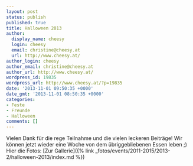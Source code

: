 ```yaml
---
layout: post
status: publish
published: true
title: Halloween 2013
author:
  display_name: cheesy
  login: cheesy
  email: christine@cheesy.at
  url: http://www.cheesy.at/
author_login: cheesy
author_email: christine@cheesy.at
author_url: http://www.cheesy.at/
wordpress_id: 19835
wordpress_url: http://www.cheesy.at/?p=19835
date: '2013-11-01 09:50:35 +0000'
date_gmt: '2013-11-01 08:50:35 +0000'
categories:
- Feste
- Freunde
- Halloween
comments: []
---
```

Vielen Dank für die rege Teilnahme und die vielen leckeren Beiträge! Wir können jetzt wieder eine Woche von dem übriggebliebenen Essen leben ;)
Hier die Fotos:
[Zur Gallerie]({% link _fotos/events/2011-2015/2013-2/halloween-2013/index.md %})

